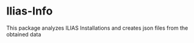 # Ilias-Info

This package analyzes ILIAS Installations and creates json files from the obtained data
